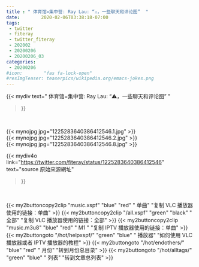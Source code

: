 ```yaml
---
title : " 体育馆=集中营: Ray Lau: “⚠️，一些聊天和评论图”  "
date:        2020-02-06T03:38:18-07:00
tags:
 - twitter
 - fiteray
 - twitter_fiteray
 - 202002
 - 20200206
 - 20200206_03
categories:
 - 20200206
#icon:        "fas fa-lock-open"
#resImgTeaser: teaserpics/wikipedia.org/emacs-jokes.png
---
```


{{< mydiv text=" 体育馆=集中营: Ray Lau: “⚠️，一些聊天和评论图”  "
>}}
<br>


 {{< mynojpg jpg="1225283640386412546.1.jpg" >}}<br>  {{< mynojpg jpg="1225283640386412546.2.jpg" >}}<br> 
 {{< mynojpg jpg="1225283640386412546.8.jpg" >}}<br>  



{{< mydiv4o link="https://twitter.com/fiteray/status/1225283640386412546"
text="source 原始來源網址"
>}}


<br>





{{< my2buttoncopy2clip "music.xspf"        "blue"   "red"    " 单曲"  "复制 VLC 播放器使用的链接：单曲" >}} {{< my2buttoncopy2clip "/all.xspf"         "green"  "black"  " 全部"  "复制 VLC 播放器使用的链接：全部" >}} {{< my2buttoncopy2clip "music.m3u8"        "blue"   "red"    " M1 "    "复制 IPTV 播放器使用的链接：单曲" >}} {{< my2buttongoto      "/hot/helpxspf/"    "green"  "blue"   " 播放器" "如何使用 VLC 播放器或者 IPTV 播放器的教程" >}} {{< my2buttongoto      "/hot/endothers/"   "blue"   "red"    " 月份"   "转到月份总目录" >}} {{< my2buttongoto      "/hot/alltags/"     "green"  "blue"   " 列表"   "转到文章总列表" >}} 

